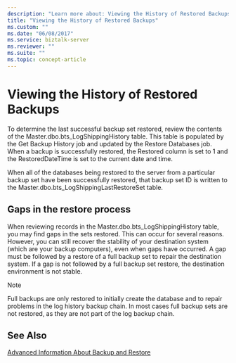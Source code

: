 ```yaml
---
description: "Learn more about: Viewing the History of Restored Backups"
title: "Viewing the History of Restored Backups"
ms.custom: ""
ms.date: "06/08/2017"
ms.service: biztalk-server
ms.reviewer: ""
ms.suite: ""
ms.topic: concept-article
---
```

# Viewing the History of Restored Backups
To determine the last successful backup set restored, review the contents of the Master.dbo.bts_LogShippingHistory table. This table is populated by the Get Backup History job and updated by the Restore Databases job. When a backup is successfully restored, the Restored column is set to 1 and the RestoredDateTime is set to the current date and time.  
  
 When all of the databases being restored to the server from a particular backup set have been successfully restored, that backup set ID is written to the Master.dbo.bts_LogShippingLastRestoreSet table.  
  
## Gaps in the restore process  
 When reviewing records in the Master.dbo.bts_LogShippingHistory table, you may find gaps in the sets restored. This can occur for several reasons. However, you can still recover the stability of your destination system (which are your backup computers), even when gaps have occurred. A gap must be followed by a restore of a full backup set to repair the destination system. If a gap is not followed by a full backup set restore, the destination environment is not stable.  
  
> [!NOTE]
>  Full backups are only restored to initially create the database and to repair problems in the log history backup chain. In most cases full backup sets are not restored, as they are not part of the log backup chain.  
  
## See Also  
 [Advanced Information About Backup and Restore](../core/advanced-information-about-backup-and-restore1.md)
